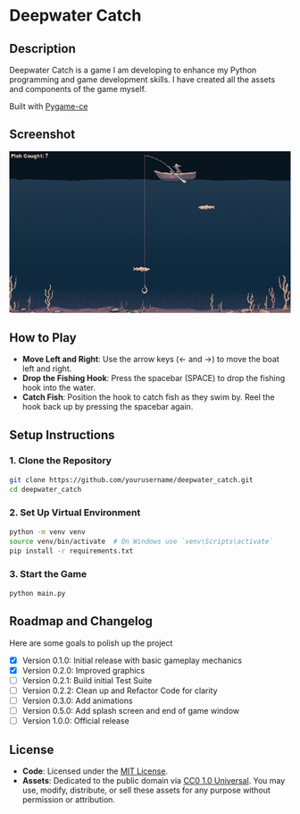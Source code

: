 # Deepwater Catch

## Description
Deepwater Catch is a game I am developing to enhance my Python programming and game development skills. I have created all the assets and components of the game myself.

Built with [Pygame-ce](https://github.com/pygame-community/pygame-ce)

## Screenshot
![Game Screenshot](/info/screenshot.PNG)

## How to Play
* **Move Left and Right**: Use the arrow keys (← and →) to move the boat left and right.
* **Drop the Fishing Hook**: Press the spacebar (SPACE) to drop the fishing hook into the water.
* **Catch Fish**: Position the hook to catch fish as they swim by. Reel the hook back up by pressing the spacebar again.

## Setup Instructions

### 1. Clone the Repository
```sh
git clone https://github.com/yourusername/deepwater_catch.git
cd deepwater_catch
```

### 2. Set Up Virtual Environment
```sh
python -m venv venv
source venv/bin/activate  # On Windows use `venv\Scripts\activate`
pip install -r requirements.txt
```

### 3. Start the Game
```sh
python main.py
```

## Roadmap and Changelog
Here are some goals to polish up the project

- [x] Version 0.1.0: Initial release with basic gameplay mechanics
- [x] Version 0.2.0: Improved graphics
- [ ] Version 0.2.1: Build initial Test Suite
- [ ] Version 0.2.2: Clean up and Refactor Code for clarity
- [ ] Version 0.3.0: Add animations
- [ ] Version 0.5.0: Add splash screen and end of game window
- [ ] Version 1.0.0: Official release

## License  
- **Code**: Licensed under the [MIT License](LICENSE).  
- **Assets**: Dedicated to the public domain via [CC0 1.0 Universal](LICENSE-ASSETS). You may use, modify, distribute, or sell these assets for any purpose without permission or attribution.  